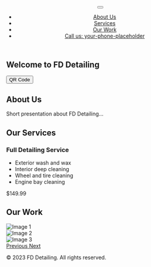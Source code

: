 <!DOCTYPE html>
<html lang="en">
<head>
    <meta charset="UTF-8">
    <meta name="viewport" content="width=device-width, initial-scale=1.0">
    <title>FD Detailing</title>
    <link rel="stylesheet" href="https://maxcdn.bootstrapcdn.com/bootstrap/4.5.2/css/bootstrap.min.css">
    <link rel="stylesheet" href="https://cdnjs.cloudflare.com/ajax/libs/font-awesome/5.15.4/css/all.min.css">
    <link rel="stylesheet" href="style.css">
</head>
<body>
    <header>
        <nav class="navbar navbar-expand-lg navbar-light bg-light">
            <div class="container">
                <button class="navbar-toggler" type="button" data-toggle="collapse" data-target="#navbarNav" aria-controls="navbarNav" aria-expanded="false" aria-label="Toggle navigation">
                    <span class="navbar-toggler-icon"></span>
                </button>
                <div class="collapse navbar-collapse" id="navbarNav">
                    <ul class="navbar-nav ml-auto">
                        <li class="nav-item">
                            <a class="nav-link" href="#about">About Us</a>
                        </li>
                        <li class="nav-item">
                            <a class="nav-link" href="#services">Services</a>
                        </li>
                        <li class="nav-item">
                            <a class="nav-link" href="#work">Our Work</a>
                        </li>
                        <li class="nav-item">
                            <a class="nav-link" href="tel:your-phone-placeholder" style="color: var(--primary-color);">Call us: your-phone-placeholder</a>
                        </li>
                    </ul>
                </div>
            </div>
        </nav>
    </header>
    <section class="hero">
        <div class="container">
            <h1>Welcome to FD Detailing</h1>
        </div>
    </section>
    <main>
        <div class="container">
            <section class="qr-section">
                <button class="btn btn-primary" id="qrButton">QR Code</button>
                <div id="qrDropdown" style="display:none;">
                    <!-- Add your QR code image here -->
                    <img src="your-qr-code-placeholder.png" alt="QR Code">
                </div>
            </section>
            <section class="presentation" id="about">
                <h2>About Us</h2>
                <p>
                    Short presentation about FD Detailing...
                </p>
            </section>
            <section class="services" id="services">
                <h2>Our Services</h2>
                <div class="service">
                    <h3>Full Detailing Service</h3>
                    <ul>
                        <li>Exterior wash and wax</li>
                        <li>Interior deep cleaning</li>
                        <li>Wheel and tire cleaning</li>
                        <li>Engine bay cleaning</li>
                    </ul>
                    <p class="price">$149.99</p>
                </div>
            </section>
            <section class="carousel-section" id="work">
                <h2>Our Work</h2>
                <div id="carouselExampleControls" class="carousel slide" data-ride="carousel">
                    <div class="carousel-inner">
                        <div class="carousel-item active">
                            <img src="image1.jpg" class="d-block w-100" alt="Image 1">
                        </div>
                        <div class="carousel-item">
                        <img src="image2.jpg" class="d-block w-100" alt="Image 2">
                    </div>
                    <div class="carousel-item">
                        <img src="image3.jpg" class="d-block w-100" alt="Image 3">
                    </div>
                </div>
                <a class="carousel-control-prev" href="#carouselExampleControls" role="button" data-slide="prev">
                    <span
                    <span class="carousel-control-prev-icon" aria-hidden="true"></span>
                    <span class="sr-only">Previous</span>
                </a>
                <a class="carousel-control-next" href="#carouselExampleControls" role="button" data-slide="next">
                    <span class="carousel-control-next-icon" aria-hidden="true"></span>
                    <span class="sr-only">Next</span>
                </a>
            </div>
        </section>
    </div>
</main>

<footer class="bg-light py-4">
    <div class="container">
        <p class="text-center mb-0">© 2023 FD Detailing. All rights reserved.</p>
    </div>
</footer>

<script src="https://code.jquery.com/jquery-3.5.1.slim.min.js"></script>
<script src="https://cdn.jsdelivr.net/npm/@popperjs/core@2.9.3/dist/umd/popper.min.js"></script>
<script src="https://maxcdn.bootstrapcdn.com/bootstrap/4.5.2/js/bootstrap.min.js"></script>
<script src="script.js"></script>
